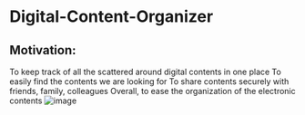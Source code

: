 # Digital-Content-Organizer

## Motivation:
To keep track of all the scattered around digital contents in one place
To easily find the contents we are looking for
To share contents securely with friends, family, colleagues
Overall, to ease the organization of the electronic contents
![image](https://user-images.githubusercontent.com/77885253/168493891-68bdc919-0465-4f29-ab4f-319fb68c6098.png)
